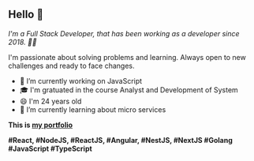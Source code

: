 ## Hello 👋

*I'm a Full Stack Developer, that has been working as a developer since 2018. 👨‍💻*

I'm passionate about solving problems and learning. Always open to new challenges and ready to face changes.

- 🔭 I’m currently working on JavaScript
- 🎓 I'm gratuated in the course Analyst and Development of System
- 😄 I'm 24 years old 
- 🌱 I’m currently learning about micro services

**This is [my portfolio](https://iurylemos.github.io/)**

**#React, #NodeJS, #ReactJS, #Angular, #NestJS, #NextJS #Golang #JavaScript #TypeScript**

<!--
**iurylemos/iurylemos** is a ✨ _special_ ✨ repository because its `README.md` (this file) appears on your GitHub profile.

Here are some ideas to get you started:

- 🔭 I’m currently working on ...
- 🌱 I’m currently learning ...
- 👯 I’m looking to collaborate on ...
- 🤔 I’m looking for help with ...
- 💬 Ask me about ...
- 📫 How to reach me: ...
- 😄 Pronouns: ...
- ⚡ Fun fact: ...
-->

